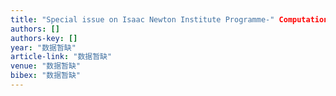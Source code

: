 ```yaml
---
title: "Special issue on Isaac Newton Institute Programme-" Computation, combinatorics and probability": Part I-Preface"
authors: []
authors-key: []
year: "数据暂缺"
article-link: "数据暂缺"
venue: "数据暂缺"
bibex: "数据暂缺"
---
```

